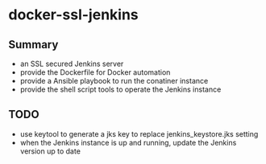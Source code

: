 # docker-ssl-jenkins

## Summary
- an SSL secured Jenkins server
- provide the Dockerfile for Docker automation
- provide a Ansible playbook to run the conatiner instance
- provide the shell script tools to operate the Jenkins instance

## TODO
- use keytool to generate a jks key to replace jenkins_keystore.jks setting
- when the Jenkins instance is up and running, update the Jenkins version up to date
